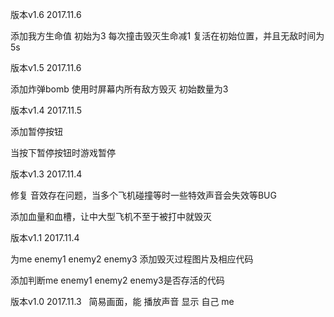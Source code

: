 版本v1.6  2017.11.6

添加我方生命值 初始为3
每次撞击毁灭生命减1
复活在初始位置，并且无敌时间为5s

版本v1.5  2017.11.6

添加炸弹bomb
使用时屏幕内所有敌方毁灭
初始数量为3

版本v1.4  2017.11.5

添加暂停按钮

当按下暂停按钮时游戏暂停

版本v1.3  2017.11.4

修复 音效存在问题，当多个飞机碰撞等时一些特效声音会失效等BUG

添加血量和血槽，让中大型飞机不至于被打中就毁灭

版本v1.1  2017.11.4

为me enemy1 enemy2 enemy3 添加毁灭过程图片及相应代码

添加判断me enemy1 enemy2 enemy3是否存活的代码

版本v1.0  2017.11.3
 
简易画面，能 播放声音 显示 自己 me

